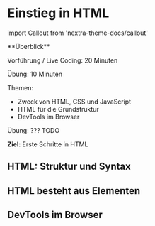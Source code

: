 # Einstieg in HTML

import Callout from 'nextra-theme-docs/callout'

<Callout>
  **Überblick**

  Vorführung / Live Coding: 20 Minuten
  
  Übung: 10 Minuten

  Themen:

  - Zweck von HTML, CSS und JavaScript
  - HTML für die Grundstruktur
  - DevTools im Browser

  Übung: ??? TODO

  **Ziel:** Erste Schritte in HTML
</Callout>

## HTML: Struktur und Syntax

## HTML besteht aus Elementen

## DevTools im Browser